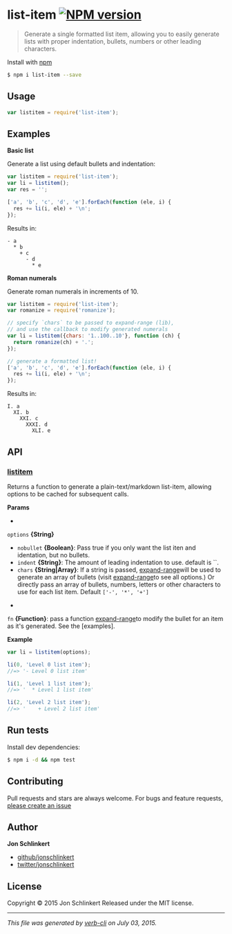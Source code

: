 # list-item [![NPM version](https://badge.fury.io/js/list-item.svg)](http://badge.fury.io/js/list-item)

> Generate a single formatted list item, allowing you to easily generate lists with proper indentation, bullets, numbers or other leading characters.

Install with [npm](https://www.npmjs.com/)

```sh
$ npm i list-item --save
```

## Usage

```js
var listitem = require('list-item');
```

## Examples

**Basic list**

Generate a list using default bullets and indentation:

```js
var listitem = require('list-item');
var li = listitem();
var res = '';

['a', 'b', 'c', 'd', 'e'].forEach(function (ele, i) {
  res += li(i, ele) + '\n';
});
```

Results in:

```
- a
  * b
    + c
      - d
        * e
```

**Roman numerals**

Generate roman numerals in increments of 10.

```js
var listitem = require('list-item');
var romanize = require('romanize');

// specify `chars` to be passed to expand-range (lib), 
// and use the callback to modify generated numerals
var li = listitem({chars: '1..100..10'}, function (ch) {
  return romanize(ch) + '.';
});

// generate a formatted list!
['a', 'b', 'c', 'd', 'e'].forEach(function (ele, i) {
  res += li(i, ele) + '\n';
});
```

Results in:

```
I. a
  XI. b
    XXI. c
      XXXI. d
        XLI. e
```

## API

### [listitem](index.js#L45)

Returns a function to generate a plain-text/markdown list-item, allowing options to be cached for subsequent calls.

**Params**

* 
`options` **{String}**

- `nobullet` **{Boolean}**: Pass true if you only want the list iten and identation, but no bullets.
- `indent` **{String}**: The amount of leading indentation to use. default is ``.
- `chars` **{String|Array}**: If a string is passed, [expand-range](https://github.com/jonschlinkert/expand-range)will be used to generate an array of bullets (visit [expand-range](https://github.com/jonschlinkert/expand-range)to see all options.) Or directly pass an array of bullets, numbers, letters or other characters to use for each list item. Default `['-', '*', '+']`

* 
`fn` **{Function}**: pass a function [expand-range](https://github.com/jonschlinkert/expand-range)to modify the bullet for an item as it's generated. See the [examples].

**Example**

```js
var li = listitem(options);

li(0, 'Level 0 list item');
//=> '- Level 0 list item'

li(1, 'Level 1 list item');
//=> '  * Level 1 list item'

li(2, 'Level 2 list item');
//=> '    + Level 2 list item'
```

## Run tests

Install dev dependencies:

```sh
$ npm i -d && npm test
```

## Contributing

Pull requests and stars are always welcome. For bugs and feature requests, [please create an issue](https://github.com/jonschlinkert/list-item/issues)

## Author

**Jon Schlinkert**

+ [github/jonschlinkert](https://github.com/jonschlinkert)
+ [twitter/jonschlinkert](http://twitter.com/jonschlinkert)

## License

Copyright © 2015 Jon Schlinkert
Released under the MIT license.

***

_This file was generated by [verb-cli](https://github.com/assemble/verb-cli) on July 03, 2015._